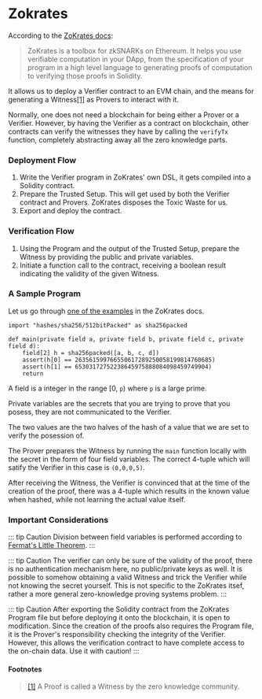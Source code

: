 # Zokrates

According to the [ZoKrates docs](https://zokrates.github.io/introduction.html):
> ZoKrates is a toolbox for zkSNARKs on Ethereum. It helps you use verifiable computation in your DApp, from the specification of your program in a high level language to generating proofs of computation to verifying those proofs in Solidity.

It allows us to deploy a Verifier contract to an EVM chain, and the means for generating a Witness<a name="1src" href="#1">[1]</a> as Provers to interact with it.

Normally, one does not need a blockchain for being either a Prover or a Verifier. However, by having the Verifier as a contract on blockchain, other contracts can verify the witnesses they have by calling the `verifyTx` function, completely abstracting away all the zero knowledge parts. 

### Deployment Flow
1. Write the Verifier program in ZoKrates' own DSL, it gets compiled into a Solidity contract.
2. Prepare the Trusted Setup. This will get used by both the Verifier contract and Provers. ZoKrates disposes the Toxic Waste for us.
3. Export and deploy the contract.

### Verification Flow
1. Using the Program and the output of the Trusted Setup, prepare the Witness by providing the public and private variables.
2. Initiate a function call to the contract, receiving a boolean result indicating the validity of the given Witness.

### A Sample Program
Let us go through [one of the examples](https://zokrates.github.io/examples/sha256example.html) in the ZoKrates docs.

```:no-line-numbers
import "hashes/sha256/512bitPacked" as sha256packed

def main(private field a, private field b, private field c, private field d):
    field[2] h = sha256packed([a, b, c, d])
    assert(h[0] == 263561599766550617289250058199814760685)
    assert(h[1] == 65303172752238645975888084098459749904)
    return

```

A field is a integer in the range [0, `p`) where `p` is a large prime. 

Private variables are the secrets that you are trying to prove that you posess, they are not communicated to the Verifier.

The two values are the two halves of the hash of a value that we are set to verify the posession of.

The Prover prepares the Witness by running the `main` function locally with the secret in the form of four field variables. The correct 4-tuple which will satify the Verifier in this case is `(0,0,0,5)`.

After receiving the Witness, the Verifier is convinced that at the time of the creation of the proof, there was a 4-tuple which results in the known value when hashed, while not learning the actual value itself.

### Important Considerations
::: tip Caution
Division between field variables is performed according to [Fermat's Little Theorem](https://en.wikipedia.org/wiki/Fermat%27s_little_theorem).
:::

::: tip Caution
The verifier can only be sure of the validity of the proof, there is no authentication mechanism here, no public/private keys as well. It is possible to somehow obtaining a valid Witness and trick the Verifier while not knowing the secret yourself. This is not specific to the ZoKrates itsef, rather a more general zero-knowledge proving systems problem.
:::

::: tip Caution
After exporting the Solidity contract from the ZoKrates Program file but before deploying it onto the blockchain, it is open to modification. Since the creation of the proofs also requires the Program file, it is the Prover's responsibility checking the integrity of the Verifier. However, this allows the verification contract to have complete access to the on-chain data. Use it with caution!
:::

#### Footnotes
> <a name="1" href="#1src">[1]</a> A Proof is called a Witness by the zero knowledge community.
> 